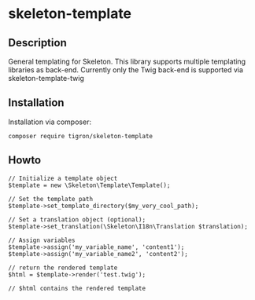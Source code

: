 # skeleton-template

## Description

General templating for Skeleton. This library supports multiple templating
libraries as back-end. Currently only the Twig back-end is supported via
skeleton-template-twig

## Installation

Installation via composer:

    composer require tigron/skeleton-template

## Howto

	// Initialize a template object
	$template = new \Skeleton\Template\Template();

	// Set the template path
	$template->set_template_directory($my_very_cool_path);

	// Set a translation object (optional);
	$template->set_translation(\Skeleton\I18n\Translation $translation);

	// Assign variables
	$template->assign('my_variable_name', 'content1');
	$template->assign('my_variable_name2', 'content2');

	// return the rendered template
	$html = $template->render('test.twig');

	// $html contains the rendered template
